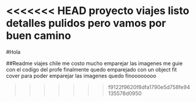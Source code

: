 <<<<<<< HEAD
proyecto viajes listo
detalles pulidos pero vamos por buen camino
=======
#Hola

##Readme viajes chile
me costo mucho emparejar las imagenes me guie con el codigo del profe
finalmente quedo emparejado con un object fit cover para poder emparejar las imagenes
quedo finoooooooo
>>>>>>> f9122f9620f8dfa1790e5d758fe94135578d0950
